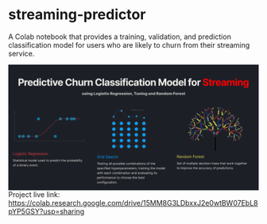 # streaming-predictor
A Colab notebook that provides a training, validation, and prediction classification model for users who are likely to churn from their streaming service.

<img align="left" alt="Figma" width="px" style="padding-right:px;" src="https://github.com/vinifborgess/streaming-predictor/blob/main/Section%20(1).png" />

Project live link: https://colab.research.google.com/drive/15MM8G3LDbxxJ2e0wtBW07EbL8pYP5GSY?usp=sharing
